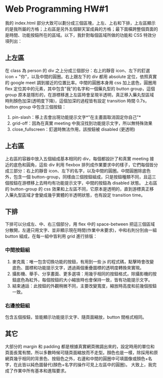 # Web Programming HW#1

我的 index.html 部分大致可以劃分成三個區塊，上左、上右和下排，上左區顯示的是我所屬的方格；上右區是另外五個聊天室成員的方格；最下面橫跨整個頁面的是時間、功能按鈕所在的區域。以下，我針對每個區域所做的功能和 CSS 特效分項列出：

## 上左區
在 class 為 person 的 div 之上分成三個部分：右上的靜音 icon、左下的釘選 icon + "你"，以及中間的圓圈。右上跟左下的 div 都用 absolute 定位，依照真實的 google meet 調到接近的位置比率。中間的圓圈本身用 css 加上底色，圓圈用 flex 定位其中的元素，其中包含"我"的名字和一個藥丸型的 button group，這個 group 原本是隱形的，在游標移進上左區時會呈現半透明，真正移入藥丸型區域時則顏色加深(透明度下降)，這個加深的過程皆有設定 transition 時間 0.7s，button group 中包含三個按鈕：
 1. pin-slash：移上去會出現功能提示文字*"在主畫面取消固定你自己"*
 2. grid-off：因為在真實 meeting 中我沒找到功能提示文字，所以無特殊效果
 3. close_fullscreen：釘選時無法作用，該按鈕被 disabled (更透明)
 
## 上右區
上右區的容器中放入五個組成基本相同的 div，每個都設計了和真實 meeting 接近的底色和圓角，這些 div 利用 flexbox 排列成作業要求中的樣子，它們每個皆分成三部分：右上的靜音 icon、左下的名字，以及中間的圓圈。中間圓圈除底色外，包含一個 button-group，同樣由三個按鈕組成，只是按鈕種類不同，且這三個按鈕在游標移上去時均有功能提示文字，中間的按鈕為 disabled 狀態。
上右區的 button-group 的 css 效果和上左區不同，它原本是透明的，直到游標真正移入藥丸型區域才會變成幾乎實體的半透明狀態，也有設定 transition time。

## 下排
下排可以分成左、中、右三個部分，用 flex 中的 space-between 把這三個區域分散開，左邊只用文字、並非顯示現在時間(作業中未要求)，中和右則分別由一組 button 組成，在每一組中皆利用 grid 進行排版：
### 中間按鈕組
1. 麥克風：唯一包含切換功能的按鈕，有用到一些 js 的程式碼，點擊時會改變底色、圖標和功能提示文字，透過兩個重疊圖標的透明度轉換來實現。
2. 攝影機、舉手、分享畫面、更多選項：用幾乎相同的按鈕格式，除攝影機的按鈕底色為紅外，每個按鈕的大小縮放時也會保持一致，皆有功能提示文字。
3. 結束通話：此按鈕的外觀稍微不同，主要改變寬度，縮放時高度和前幾個按鈕一致。

### 右邊按鈕組
包含五個按鈕，皆能顯示功能提示文字、隨頁面縮放，button 間格式相同。

## 其它
大部分的 margin 和 padding 都是根據真實網頁微調出來的，設定時用的單位和頁面長寬有關，所以多數時候可隨頁面縮放而不走型。顏色也是一樣，除採用和原網頁幾乎相同的背景色、按鈕色之外，右邊和中間的圓圈中可填圖像或顏色+名字，在此皆以純色圖替代(顏色+名字的操作可見上左區中的圓圈)。
大致上，我完成了作業中所有基本和進階要求。
